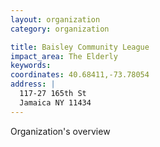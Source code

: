 ```yaml
---
layout: organization
category: organization

title: Baisley Community League
impact_area: The Elderly
keywords: 
coordinates: 40.68411,-73.78054
address: |
  117-27 165th St
  Jamaica NY 11434
---
```

Organization's overview
